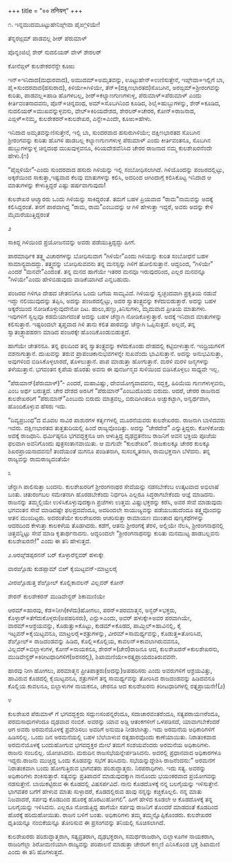 +++
title = "०० तनियन्"
+++

೧. ಇನ್ನಮುದಮೂಟ್ಟುಹೇನಿಙ್ಗೇವಾ ಪೈಙ್ಗಿಳಿಯೇ\!

ತೆನ್ನರಙ್ಗಮ್ ಪಾಡವಲ್ಲ ಶೀರ್ ಪೆರುಮಾಳ್

ಪೊನ್ನಂಜಿಲೈ ಶೇರ್ ನುದಲಿಯರ್ ವೇಳ್ ಶೇರಲರ್

ಕೋನೆಙ್ಗಳ್ ಕುಲಶೇಕರನೆನ್ಱೇ ಕೂಱು

ಇನ್=ಇನಿದಾದ\(ಮಧುರವಾದ\), ಅಮುದಮ್=ಅಮೃತವನ್ನು, ಊಟ್ಟುಹೇನ್=ಉಣಿಸುತ್ತೇನೆ, ಇಙ್ಗೇವಾ=ಇಲ್ಲಿಗೆ ಬಾ, ಪೈ=ಸುಂದರವಾದ\(ಹಸುರಾದ\), ಕಿಳಿಯೇ=ಗಿಳಿಯೇ, ತೆನ್=\(ದಕ್ಷಿಣಭಾರತದ\)ಸೊಬಗಿನ, ಅರಙ್ಗಮ್=ಶ್ರೀರಂಗವನ್ನು ಕುರಿತು, ಪಾಡವಲ್ಲ=ಹಾಡಿ ಹೊಗಳಬಲ್ಲ, ಶೀರ್=ಕಲ್ಯಾಣಗುಣಗಳುಳ್ಳ, ಪೆರುಮಾಳ್=ಪೆರುಮಾಳ್ ಎಂದು ಕೀರ್ತಿವಂತನಾದವನು, ಪೊನ್=ಚಿನ್ನದಂಥ, ಅಮ್=ಸೊಬಗಿನಿಂದ ಕೂಡಿದ, ಶಿಲೈ=ಹುಬ್ಬುಗಳನ್ನು, ಶೇರ್=ಕೂಡಿದ, ನುದಲಿಯರ್=ಮುಖವನ್ನುಳ್ಳವನು, ವೇೞ್=ಕಿರಿಯದೇಶದ, ಶೇರಲರ್=ಚೇರರ, ಕೋನ್=ರಾಜನಾದ, ಎಙ್ಗಳ್=ನಮ್ಮ, ಕುಲಶೇಕರನ್=ಕುಲಶೇಖರ, ಎನ್ಱೇ=ಎಂದೇ, ಕೂಱು=ಹೇಳು.

ಇನಿದಾದ ಅಮೃತವನ್ನುಣಿಸುತ್ತೇನೆ, ಇಲ್ಲಿ ಬಾ, ಸುಂದರವಾದ ಹಸುರುಗಿಳಿಯೇ; ದಕ್ಷಿಣಭಾರತದ ಸೊಬಗಿನ ಶ್ರೀರಂಗವನ್ನು ಕುರಿತು ಹೊಗಳಿ ಹಾಡಬಲ್ಲ ಕಲ್ಯಾಣಗುಣಗಳುಳ್ಳ ಪೆರುಮಾಳ್ ಎಂದು ಕೀರ್ತಿವಂತನೂ, ಸೊಬಗಿನ ಹುಬ್ಬುಗಳನ್ನುಳ್ಳ ಚಿನ್ನದಂಥ ಮುಖವುಳ್ಳವನೂ, ಕಿರಿಯದೇಶವೆನಿಸಿದ ಚೇರರ ರಾಜನಾದ ನಮ್ಮ ಕುಲಶೇಖರನೆಂದೇ ಹೇಳು.\(೧\)

“ಪೈಙ್ಗಳಿಯೇ”-ಎಂದು ಸುಂದರವಾದ ಹಸುರು ಗಿಳಿಯನ್ನು ಇಲ್ಲಿ ಸಂಬೋಧಿಸಲಾಗಿದೆ. ಗಿಳಿಯೊಂದನ್ನು ಪಂಜರದಲ್ಲಿಟ್ಟು, ಅಕ್ಕರೆಯಿಂದ ಸಾಕುತ್ತಾ,ಇಷ್ಟವಾದ ಕೆಲವು ಮಾತುಗಳನ್ನು ಕಲಿಸಿ, ಅದರಿಂದ ಆಗಿಂದಾಗ್ಗೆ ಕಲಿಸಿಕೊಟ್ಟ ಇನಿದಾದ ಆ ಮಾತುಗಳನ್ನು ಕೇಳುತ್ತಿದ್ದರೆ ಎಷ್ಟು ಹರ್ಷವಾಗುವುದು\!

ಕುಲಶೇಖರ ಆೞ್ವಾರರು ಒಂದು ಗಿಳಿಯನ್ನು ಸಾಕಿದ್ದರಂತೆ. ತಮಗೆ ಬಹಳ ಪ್ರಿಯವಾದ “ರಾಮ”ನಾಮವನ್ನು ಅದಕ್ಕೆ ಕಲಿಸಿದ್ದರಂತೆ. ತನಗೆ ಪಾಠವಾಗಿದ್ದ “ರಾಮ, ರಾಮ”ಎಂಬುದನ್ನು ಆ ಗಿಳಿ ಹೇಳುತ್ತಾ ಇದ್ದರೆ, ಅವರು ಅದನ್ನು ಕೇಳಿ ಮೈಮರೆಯುತ್ತಿದ್ದರಂತೆ

೨

ಸಾಕಿದ್ದ ಗಿಳಿಯಿಂದ ಪ್ರಯೋಜನವನ್ನು ಅವರು ಪಡೆಯುತ್ತಿದ್ದದ್ದು ಹೀಗೆ.

ಪಾರಮಾರ್ಥಿಕ ತತ್ತ್ವ ವಿಚಾರಗಳನ್ನು ಬೋಧಿಸುವಾಗ “ಗಿಳಿಯೇ”ಎಂದು ಗಿಳಿಯನ್ನು ಕುರಿತ ಸಂಬೋಧನೆ ಬಹಳ ಸಾಮಾನ್ಯವಾದದ್ದು. ತತ್ತ್ವವನ್ನು ಬೋಧಿಸುವವನು ತನ್ನ ಮನಸ್ಸನ್ನು ಗಿಳಿಗೆ ಹೋಲಿಸುತ್ತಾನೆ. ಆದ್ದರಿಂದ, “ಗಿಳಿಯೇ” ಎಂದರೆ “ಮನವೇ”ಎಂದಂತೆ. ತನ್ನ ಮನದ ಹಾಗೆಯೇ ಇತರರ ಮನವೂ ಇರುವುದರಿಂದ, ಎಲ್ಲರ ಮನವನ್ನೂ “ಗಿಳಿಯೇ”ಎಂದು ಹೇಳಿಬಿಡುವುದು ವಾಡಿಕೆಯಾಗಿದೆ ಎನ್ನಬಹುದು.

ಪಂಜರದ ಗಿಳಿಗೂ ದೇಹದ ಚೇತನನಿಗೂ ಒಂದು ಬಗೆಯ ಸಾಮ್ಯವಿದೆ. ಗಿಳಿಯನ್ನು ಸ್ವಚ್ಛಂದವಾಗಿ ಪ್ರಕೃತಿಯ ನಡುವೆ ಇದ್ದು ನಲಿಯುವುದನ್ನು ತಪ್ಪಿಸಿ, ಅದನ್ನು ಪಂಜರದಲ್ಲಿಟ್ಟು, ಅದರ ಸ್ವಾತಂತ್ರ್ಯವನ್ನು ಕಳೆದುಬಿಡುತ್ತಾರೆ. ಅದನ್ನು ಬಹಳ ಅಕ್ಕರೆಯಿಂದ ನೋಡಿಕೊಳ್ಳುವುದೇನೋ ದಿಟ. ಹಾಲು,ಹಣ್ಣು,ತಿನಿಸುಗಳು, ಮೃದುವಾದ ಪ್ರೀತಿಯ ಮಾತುಗಳು. ಇವುಗಳಿಗೆ ಸ್ವಲ್ಪವೂ ಕಡಮೆಯಾಗದಂತೆ ಅದನ್ನು ಬಹಳ ಚೆನ್ನಾಗಿ ನೋಡಿಕೊಳ್ಳುತ್ತಾರೆ. ಅದಕ್ಕೆ ಇನಿದಾದ ಮಾತುಗಳನ್ನು ಕಲಿಸುತ್ತಾರೆ. ಇಷ್ಟರಿಂದಲೇ ತೃಪ್ತವಾದ ಗಿಳಿ ತಾನು ಕಲಿತ ಪಾಠವನ್ನು ಚೆನ್ನಾಗಿ ಒಪ್ಪಿಸುತ್ತದೆ. ಅಲ್ಲದೆ, ತನ್ನ ಸ್ವಾತಂತ್ರ್ಯಾಪಹರಣ ಮಾಡಿದ ಪಂಜರಕ್ಕೇ ಹೊಂದಿಕೊಂಡುಬಿಡುತ್ತದೆ.

ಹಾಗೆಯೇ ಚೇತನನೂ. ತನ್ನ ಫಲದಿಂದ ತನ್ನ ಸ್ವಾತಂತ್ರ್ಯವನ್ನು ಕಳೆದುಕೊಂಡು ದೇಹದಲ್ಲಿ ಕಟ್ಟಿಬೀಳುತ್ತಾನೆ. ಇಂದ್ರಿಯಗಳಿಗೆ ವಶನಾಗುತ್ತಾನೆ. ದುಃಖವನ್ನು ತರುವ ಪ್ರಾಪಂಚಿಕಾನುಭವಗಳನ್ನೇ ಸುಖವೆಂದು ಭಾವಿಸುತ್ತಾನೆ. ಅದನ್ನು ಅನುಭವಿಸುತ್ತಾ, ಅವುಗಳಿಂದ ಬಿಡಿಸಿಕೊಳ್ಳಲಾರದೆ, ತೊಳಲುತ್ತಾನೆ. ಪಾಪ ಮಾಡುತ್ತಾ ಹೋಗುತ್ತಾನೆ. ಮರಳಿ ಮರಳಿ ಜನ್ಮಗಳನ್ನು ತಳೆಯುತ್ತಾನೆ. ಭಗವಂತನ ಕೃಪೆಯ ಹೊರತು ಅವನು ಈ ಪುನರ್ಜನ್ಮದ ಸುಳಿಯಿಂದ ಬಿಡಿಸಿಕೊಳ್ಳಲು ಸಾಧ್ಯವೇ ಇಲ್ಲ.

“ಪೆರುಮಾನ್\(ಪೆರುಮಾಳ್\)”- ಎಂದರೆ, ಮಹಾವಿಷ್ಣು, ದೇವಯೋಗ್ಯವಾದವನು, ಸದ್ಭಕ್ತ, ಹಿರಿಮೆಯ ಗುಣಗಳುಳ್ಳವನು, ಎಂಬ ಅರ್ಥ ಬರುತ್ತದೆ. ಚೇರ ದೇಶದ ಅರಸಿಗೆ “ಪೆರುಮಾನ್”ಎಂಬುದೊಂದು ಬಿರುದು. ಆದರೆ, ಚೇರರ ರಾಜನಾದ ಕುಲಶೇಖರರಿಗೆ “ಪೆರುಮಾನ್”ಎಂಬುದು ಬಿರುದು ಮಾತ್ರವಲ್ಲ, ಬಿರುದಿಗಿಂತಲೂ ಅಚ್ಚುಕಟ್ಟಾಗಿ, ಅನ್ವರ್ಥವಾಗಿ, ಹೊಂದಿಕೊಳ್ಳುವ ಹೆಸರು ಇದು.

“ದಿವ್ಯಪ್ರಬಂಧ”ದ ಮೊದಲ ಸಾವಿರ ಪಾಶುರಗಳ ಕರ್ತೃಗಳಲ್ಲಿ ಮೂರನೆಯವರು ಕುಲಶೇಖರರು. ರಾಜನಾಗಿ ಬಾಳಿದವರು ಇವರು. ದಕ್ಷಿಣಭಾರತದ ತುತ್ತತುದಿಯಲ್ಲಿ ಹಿಂದೆ ರಾಜ್ಯವೊಂದಿತ್ತು. ಅದನ್ನು “ಚೇರದೇಶ” ಎನ್ನುತ್ತಿದ್ದರು. ಕೋಳಿಕೋಡು ಅದಕ್ಕೆ ರಾಜಧಾನಿ. ಧರ್ಮಿಷ್ಠನೂ ಭಗವದ್ಭಕ್ತನೂ ಆಗಿ ಆಳುತ್ತಿದ್ದ ದೃಢವ್ರತನೆಂಬ ರಾಜನಿಗೆ ಅವನ ಭಕ್ತಿಯ ಪೂಜೆಯ ಫಲವಾಗಿ ಅವನಿಗೊಂದು ಪುತ್ರಸಂತಾನವಾಯಿತು. ಆ ಮಗುವೇ “ಕುಲಶೇಖರ”. ರಾಜಕುಲಕ್ಕೂ ಚೇರರ ಕುಲಕ್ಕೂ ಶಿಖರಪ್ರಾಯನಾದವನು\! ತಂದೆಯಂತೆ ಮಗನೂ ಪಂಡಿತನಾಗಿ, ಸುಸಂಸ್ಕೃತನಾಗಿ, ರಾಮಭಕ್ತನಾಗಿ ಬೆಳೆದನು. ತನ್ನ ರಾಜ್ಯವನ್ನು ರಾಮರಾಜ್ಯದಂತೆಯೇ

೩

ಚೆನ್ನಾಗಿ ಪಾಲಿಸುತ್ತಾ ಬಂದನು. ಕುಲಶೇಖರರಿಗೆ ಶ್ರೀರಂಗನಾಥರ ಸೇವೆಯನ್ನು ನಡಸಬೇಕೆಂಬ ಉತ್ಕಟವಾದ ಅಭಿಲಾಷೆ ಬಂತು. ಚತುರಂಗಬಲ ಸಮೇತನಾಗಿ ಹೊರಡಬೇಕೆಂದು ನಿರ್ಧರಿಸಿ ಎಲ್ಲರೂ ಸಿದ್ಧರಾಗಬೇಕೆಂದು ಆಜ್ಞೆ ಮಾಡಿದನು. ರಾಜನನ್ನು ತಮ್ಮಲ್ಲಿಯೇ ಉಳಿಸಿಕೊಳ್ಳುವುದಕ್ಕಾಗಿ ಪ್ರಜೆಗಳು ಉತ್ತಮ ವಿಷ್ಣುಭಕ್ತರನ್ನು ಕರೆಸಿ, ಅವರ ಸೇವೆ ಮಾಡುವುದು ಭಗವಂತನ ಸೇವೆ ಮಾಡಿದಷ್ಟೇ ಫಲಪ್ರದವೆಂದೂ, ಅದರಿಂದಲೇ ಸಾಯುಜ್ಯವನ್ನು ಪಡೆಯಬಹುದೆಂದೂ ತತ್ತ್ವವೊಂದನ್ನು ಆತನ ಮುಂದಿಟ್ಟರು. ಅದರಂತೆಯೇ ಕುಲಶೇಖರರು ಆಚರಿಸುತ್ತಾ ರಾಮಾಯಣ ಮುಂತಾದ ಪುಣ್ಯಕಥೆಗಳನ್ನು ಆದರದಿಂದ ಕೇಳುತ್ತಾ ಕಾಲಕಳೆಯ ತೊಡಗಿದರು. ಕಡೆಗೆ, ಆತನು ಶ್ರೀರಂಗಕ್ಕೆ ತೆರಳಿ, ಅಲ್ಲಿಯೇ ನೆಲಸಿ, ಶ್ರೀರಂಗನಾಥನಲ್ಲಿ ಚಿತ್ತವನ್ನಿಟ್ಟು ಸೇವೆ ಮಾಡಿ ಕೃತಾರ್ಥನಾದನು. ಆದ್ದರಿಂದಲೇ “ಶ್ರೀರಂಗನಾಥನನ್ನು ಕುರಿತು ಮನಮುಟ್ಟ ಹಾಡಬಲ್ಲವನು ಕುಲಶೇಖರನೇ\!” ಎಂದು ಈ ತನಿ ಹೇಳುತ್ತದೆ.

೨.ಆರಙ್ಗೆಡಪ್ಪರನನ್ ಬರ್ ಕೊಳ್ಳಾರೆನ್ಱವರ್ ಹಳುಕ್ಕೇ

ವಾರಙ್ಗೊಡು ಕುಡಪ್ಪಾಮ್ ಬಿಱ್ ಕೈಯಿಟ್ಟವನ್-ಮಾಟ್ರಲರೈ

ವೀರಙ್ಗೊಡುತ್ತ ಶೆಙ್ಗೋಲ್ ಕೊಲ್ಲಿಕಾವಲನ್ ವಿಲ್ಲವರ್ ಕೋನ್

ಶೇರನ್ ಕುಲಶೇಕರನ್ ಮುಡಿವೇನ್ದರ್ ಶಿಕಾಮಣಿಯೇ

ಆರಮ್=ಹಾರವು, ಕೆಡ=ನೀಗಿ\(ಕಳೆದು\)ಹೋಗಲು, ಪರನ್=ಪರಮಾತ್ಮನ, ಅನ್ಬರ್=ಭಕ್ತರು, ಕೊಳ್ಳಾರ್=ತೆಗೆದುಕೊಳ್ಳರು\(ಅಪಹರಿಸರು\), ಎನ್ಱು=ಎಂದು, ಅವರ್ ಹಳುಕ್ಕೇ=ಅವರ ಪರವಾಗಿಯೇ, ವಾರಮ್=ಆಶ್ರಯವನ್ನು, ಕೊಡುತ್ತು=ಕೊಟ್ಟು, ಕುಡಮ್=ಕೊಡದ, ಪಾಮ್ಬಿಲ್=ಹಾವಿನಲ್ಲಿ, ಕೈ ಇಟ್ಟವನ್=ಕೈಯಿಟ್ಟವನೂ, ಮಾಟ್ರಲರೈ=ಶತ್ರುಗಳನ್ನು, ವೀರಮ್=ಸಾಮರ್ಥ್ಯವನ್ನು, ಕೊಡುತ್ತ=ತೋರಿಸಿದ, ಶೆಙ್ಗೋಲ್= ರಾಜದಂಡವನ್ನು ಹಿಡಿದ, ಕೊಲ್ಲಿ=ಕೊಲ್ಲಿಯ, ಕಾವಲನ್=ಕಾವಲಾಗಿರುವವನೂ, ವಿಲ್ಲವರ್=ಬಿಲ್ಲಾಳುಗಳ, ಕೋನ್=ನಾಯಕನೂ, ಶೇರನ್=\(ಚೇರ\)ರಾಜನೂ ಆದ, ಕುಲಶೇಖರನ್=ಕುಲಶೇಖರನು, ಮುಡಿವೇನ್ದರ್=ಕಿರೀಟಧಾರಿಗಳಿಗೆ\(ಅರಸರಲ್ಲಿ\), ಶಿಖಾಮಣಿಯೇ=ರತ್ನಪ್ರಾಯದಂತಿರುವವನೇ.

ಹಾರವು ನೀಗಿ ಹೋಗಲು, ಪರಮಾತ್ಮನ ಪ್ರೀತಿಪಾತ್ರರು\(ಅದನ್ನು\)ಅಪಹರಿಸರು ಎಂದು ಅವರುಗಳಿಗೆ ಆಶ್ರಯವಿತ್ತು, ಹಾವಿರುವ ಕೊಡದಲ್ಲಿ ಕೈಯಿಟ್ಟವನೂ, ಶತ್ರುಗಳಿಗೆ ತನ್ನ ಸಾಮರ್ಥ್ಯವನ್ನು ತೋರಿಸಿದ ರಾಜದಂಡವನ್ನು ಹಿಡಿದವನೂ ಕೊಲ್ಲಿಯ ಕಾವಲನೂ, ಬಿಲ್ಲಾಳುಗಳ ನಾಯಕನೂ, ಚೇರನೂ ಆದ ಕುಲಶೇಖರನು ಕಿರೀಟಧಾರಿಗಳಲ್ಲಿ ರತ್ನಪ್ರಾಯನೇ\!\(೨\)

೪

ಕುಲಶೇಖರ ಪೆರುಮಾಳ್ ಗೆ ಭಗವದ್ಭಕ್ತರು ಸದ್ಗುಣಸಂಪನ್ನರೆಂದೂ, ಸದಾಚಾರವಂತರೆಂದೂ, ಸತ್ಯಪರಾಯಣರೆಂದೂ, ಪರಮಸಾಧುಗಳೆಂದೂ ದೃಢವಾದ ನಂಬಿಕೆ. ಅವರನ್ನು ಯಾವ ಅಡ್ಡಿ ಆತಂಕಗಳೀಗೆ ಒಳಪಡಿಸದೆ, ಯಾವಾಗಬೇಕೆಂದರೆ ಆಗ ಅವರು ಅರಮನೆಯೊಳಕ್ಕೆ ಪ್ರವೇಶಿಸಲು ಅವರಿಗೆ ಅನುಮತಿ ನೀಡಲಾಗಿತ್ತು. ಇದು ಅರಮನೆಯ ಅಧಿಕಾರಿಗಳಿಗೆ ಹಿಡಿಸಲಿಲ್ಲ. ಒಂದು ದಿನ ಅರಮನೆಯಲ್ಲಿ ಬಹಳ ಬೆಲೆಬಾಳುವ ರತ್ನಹಾರವೊಂದು ಕಾಣೆಯಾಯಿತು. ನಿರಾತಂಕವಾದ ಅರಮನೆಯೊಳಕ್ಕೆ ಬಂದುಹೋಗುವ ಭಗವದ್ಭಕ್ತರ ಮೇಲೆ ತಮಗೆ ಸಂಶಯವೆಂದರು ಅರಮನೆಯ ಅಧಿಕಾರಿಗಳು. ರಾಜನು ನಂಬಲಿಲ್ಲ. ಯೋಚಿಸಿದನು. ಮರುದಿನ ರಾಜಸಭೆಯನ್ನೇರ್ಪಡಿಸಿದನು. ಅದರಲ್ಲಿ ಪ್ರಧಾನವಾದ ಅಧಿಕಾರಗಳೂ ಇದ್ದರು.ರಾಜನು ಮುಚ್ಚಿದ್ದ ಒಂದು ಕೊಡವನ್ನು ಸಭೆಗೆ ತರಿಸಿದನು. ಸಭೆಯನ್ನುದ್ದೇಶಿಸಿ ರಾಜನೆಂದನು:” ಅರಮನೆಗೆ ನಿರಾತಂಕವಾಗಿ ಬಂದು ಹೋಗುತ್ತಿರುವ ಭಾಗವತರು ಪರಿಶುದ್ಧಾತ್ಮರು. ನಿರಪರಾಧಿಗಳು. ಇದು ಸತ್ಯ. ಅವರನ್ನು ಅಧಿಕಾರಿಗಳು ಶಂಕಿಸುತ್ತಾರೆ. ಸತ್ಯವನ್ನು ಪ್ರತಿಪಾದನೆ ಮಾಡುವುದಕ್ಕಾಗಿ ನಾನೊಂದು ಭಯಂಕರವಾದ ಪ್ರಯೋಗವನ್ನು ನಡಸುತ್ತೇನೆ. ಬಾಯಿಕಟ್ಟಿರುವ ಈ ಕೊಡದಲ್ಲಿ ವಿಷಸರ್ಪವಿದೆ. ನಾನು ಕೊಡದೊಳಕ್ಕೆ ನನ್ನ ಬಲಗೈಯನ್ನು ಇಳಿಸುತ್ತೇನೆ. ಭಾಗವತರ ಬಗೆಗೆ ಹೇಳುವ ಮಾತು ಸುಳ್ಳಾದರೆ, ಕೊಡದಲ್ಲಿರುವ ಹಾವು ನನ್ನನ್ನು ಕಚ್ಚಿಕೊಲ್ಲಲಿ. ನನ್ನ ಮಾತು ನಿಜವಾದರೆ, ಸರ್ಪವು ಕೊಡದಿಂದ ಹೊರಕ್ಕೆ ಹೊರಟುಹೋಗಲಿ”. ಹೀಗೆ ಹೇಳಿದ ಕೂಡಲೇ ಆ ಕೊಡದೊಳಕ್ಕೆ ತನ್ನ ಬಲಗೈಯನ್ನು ಇಳಿಸಿದನು. ಎಲ್ಲರೂ ನೋಡುತ್ತಿದ್ದ ಹಾಗೆಯೇ ಸರ್ಪವು ರಾಜನಿಗೆ ತೊಂದರೆ ಮಾಡದಂತೆ ಕೊಡದಿಂದ ಹೊರಕ್ಕೆ ಹರಿದುಹೋಯಿತು. ರಾಜನ ಬಳಿಗೆ ಬಂತು. ಅಧಿಕಾರಿಗಳು ತಮ್ಮ ತಮ್ಮನ್ನೊಪ್ಪಿಕೊಂಡರು. ಕುಲಶೇಖರರ ಧೃತಿಯನ್ನೂ ನಂಬಿಕೆಯನ್ನೂ ತೋರಿಸುವ ಈ ಪ್ರಸಂಗವನ್ನು ತನಿಯಲ್ಲಿ ಸೂಚಿಸಲಾಗಿದೆ.

ಕುಲಶೇಖರರು ಪರಿಶುದ್ಧಾತ್ಮರಾಗಿ, ಸತ್ಯವ್ರತರಾಗಿ, ದೃಢಭಕ್ತರಾಗಿ, ಸಮರ್ಥರಾಜರಾಗಿ, ಬಿಲ್ಲಾಳೂಗಳ ನಾಯಕರಾಗಿ, ರಾಜರಿಗೆಲ್ಲಾ ಶಿರೋಮಣಿಯಾಗಿ ರಾಜ್ಯವನ್ನು ಪರಿಪಾಲನೆ ಮಾಡುತ್ತಾ ಚೇರರಿಗೆ ಕಣ್ಮಣಿ ಎನಿಸಿಕೊಂಡ ಭಕ್ತ ಶಿಖಾಮಣಿ ಎಂದು ಈ ತನಿ ಹೊಗಳುತ್ತದೆ.

